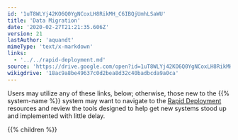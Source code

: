 ```yaml
---
id: '1uT8WLYj42KO6Q0YgNCoxLH8RikMH_C6IBQjUmhLSaWU'
title: 'Data Migration'
date: '2020-02-27T21:21:35.606Z'
version: 21
lastAuthor: 'aquandt'
mimeType: 'text/x-markdown'
links:
  - '../../rapid-deployment.md'
source: 'https://drive.google.com/open?id=1uT8WLYj42KO6Q0YgNCoxLH8RikMH_C6IBQjUmhLSaWU'
wikigdrive: '18ac9a8be49637c0d2bea8d32c40badbcda9a0ca'
---
```





Users may utilize any of these links, below; otherwise, those new to the {{% system-name %}} system may want to navigate to the [Rapid Deployment](../../rapid-deployment.md) resources and review the tools designed to help get new systems stood up and implemented with little delay.





{{% children %}}




